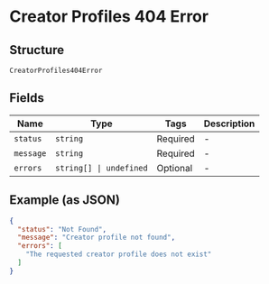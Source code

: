 
# Creator Profiles 404 Error

## Structure

`CreatorProfiles404Error`

## Fields

| Name | Type | Tags | Description |
|  --- | --- | --- | --- |
| `status` | `string` | Required | - |
| `message` | `string` | Required | - |
| `errors` | `string[] \| undefined` | Optional | - |

## Example (as JSON)

```json
{
  "status": "Not Found",
  "message": "Creator profile not found",
  "errors": [
    "The requested creator profile does not exist"
  ]
}
```

